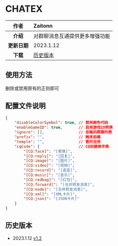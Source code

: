 
# CHATEX

|     作者     | Zaitonn                        |
| :----------: | :----------------------------- |
|   **介绍**   | 对群聊消息互通提供更多增强功能 |
| **更新日期** | 2023.1.12                      |
|   **下载**   | [历史版本](#历史版本)          |

## 使用方法

删除或禁用原有的正则即可

## 配置文件说明

```json
{
    "disableColorSymbol": true, // 禁用颜色代码
    "enableGameID": true,       // 启用游戏ID转换
    "ignore": [],               // 忽略的群聊列表
    "prefix": "",               // 触发前缀
    "temple": "",               // 暂时没用
    "cqCode": {                 // CQ码替换字典
        "[CQ:face]": "[表情]",
        "[CQ:reply]": "[回复]",
        "[CQ:image]": "[图片]",
        "[CQ:video]": "[视频]",
        "[CQ:record]": "[语音]",
        "[CQ:music]": "[音乐]",
        "[CQ:redbag]": "[红包]",
        "[CQ:forward]": "[合并转发消息]",
        "[CQ:node]": "[合并转发消息]",
        "[CQ:xml]": "[XML卡片]",
        "[CQ:json]": "[JSON卡片]"
    }
}
```

## 历史版本

- 2023.1.12 [v1.2](https://download.serein.cc/https://raw.githubusercontent.com/Zaitonn/Serein-Docs/publish/JS/CHATEX/v1.2/CHATEX.js)
